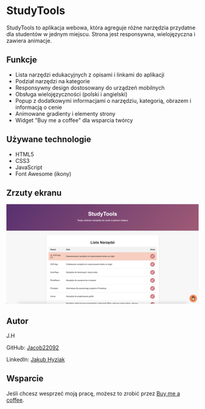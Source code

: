 # StudyTools

StudyTools to aplikacja webowa, która agreguje różne narzędzia przydatne dla studentów w jednym miejscu. Strona jest responsywna, wielojęzyczna i zawiera animacje.

## Funkcje

- Lista narzędzi edukacyjnych z opisami i linkami do aplikacji
- Podział narzędzi na kategorie
- Responsywny design dostosowany do urządzeń mobilnych
- Obsługa wielojęzyczności (polski i angielski)
- Popup z dodatkowymi informacjami o narzędziu, kategorią, obrazem i informacją o cenie
- Animowane gradienty i elementy strony
- Widget "Buy me a coffee" dla wsparcia twórcy

## Używane technologie

- HTML5
- CSS3
- JavaScript
- Font Awesome (ikony)

## Zrzuty ekranu

![Screenshot](photos/screenshot.jpg)

## Autor

J.H

GitHub: [Jacob22092](https://github.com/Jacob22092)

LinkedIn: [Jakub Hyziak](https://www.linkedin.com/in/jakub-hyziak-a58193221/)

## Wsparcie

Jeśli chcesz wesprzeć moją pracę, możesz to zrobić przez [Buy me a coffee](https://www.buymeacoffee.com/Jacob22092).

